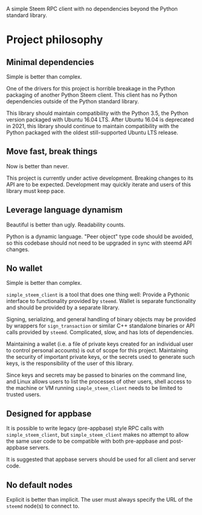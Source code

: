 
A simple Steem RPC client with no dependencies beyond the Python standard library.

# Project philosophy

## Minimal dependencies

Simple is better than complex.

One of the drivers for this project is horrible breakage in the Python packaging
of another Python Steem client.  This client has no Python dependencies outside
of the Python standard library.

This library should maintain compatibility with the Python 3.5, the Python version
packaged with Ubuntu 16.04 LTS.  After Ubuntu 16.04 is deprecated in 2021, this
library should continue to maintain compatibility with the Python packaged with
the oldest still-supported Ubuntu LTS release.

## Move fast, break things

Now is better than never.

This project is currently under active development.  Breaking changes to its API are
to be expected.  Development may quickly iterate and users of this library
must keep pace.

## Leverage language dynamism

Beautiful is better than ugly.  Readability counts.

Python is a dynamic language.  "Peer object" type code should be avoided, so this
codebase should not need to be upgraded in sync with steemd API changes.

## No wallet

Simple is better than complex.

`simple_steem_client` is a tool that does one thing well:  Provide a Pythonic
interface to functionality provided by `steemd`.  Wallet is separate
functionality and should be provided by a separate library.

Signing, serializing, and general handling of binary objects may be provided
by wrappers for `sign_transaction` or similar C++ standalone binaries or
API calls provided by `steemd`.  Complicated, slow, and has lots of dependencies.

Maintaining a wallet (i.e. a file of private keys created for an individual user
to control personal accounts) is out of scope for this project.  Maintaining the
security of important private keys, or the secrets used to generate such keys,
is the responsibility of the user of this library.

Since keys and secrets may be passed to binaries on the command line, and
Linux allows users to list the processes of other users, shell access to
the machine or VM running `simple_steem_client` needs to be limited to trusted
users.

## Designed for appbase

It is possible to write legacy (pre-appbase) style RPC calls with
`simple_steem_client`, but `simple_steem_client` makes no attempt
to allow the same user code to be compatible with both
pre-appbase and post-appbase servers.

It is suggested that appbase servers should be used for all client
and server code.

## No default nodes

Explicit is better than implicit.  The user must always specify the
URL of the `steemd` node(s) to connect to.
